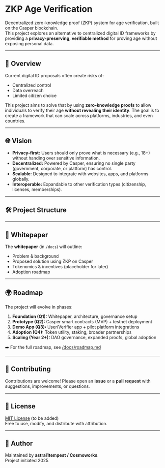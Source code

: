 # ZKP Age Verification

Decentralized zero-knowledge proof (ZKP) system for age verification, built on the Casper blockchain.  
This project explores an alternative to centralized digital ID frameworks by providing a **privacy-preserving, verifiable method** for proving age without exposing personal data.

---

## 🚀 Overview
Current digital ID proposals often create risks of:
- Centralized control
- Data overreach
- Limited citizen choice  

This project aims to solve that by using **zero-knowledge proofs** to allow individuals to verify their age **without revealing their identity**. The goal is to create a framework that can scale across platforms, industries, and even countries.

---

## 🌐 Vision
- **Privacy-first:** Users should only prove what is necessary (e.g., 18+) without handing over sensitive information.  
- **Decentralized:** Powered by Casper, ensuring no single party (government, corporate, or platform) has control.  
- **Scalable:** Designed to integrate with websites, apps, and platforms globally.  
- **Interoperable:** Expandable to other verification types (citizenship, licenses, memberships).

---

## 🛠️ Project Structure
---

## 📖 Whitepaper
The **whitepaper** (in `/docs`) will outline:
- Problem & background  
- Proposed solution using ZKP on Casper  
- Tokenomics & incentives (placeholder for later)  
- Adoption roadmap  

---

## 🌍 Roadmap

The project will evolve in phases:

1. **Foundation (Q1):** Whitepaper, architecture, governance setup  
2. **Prototype (Q2):** Casper smart contracts (MVP) + testnet deployment  
3. **Demo App (Q3):** User/Verifier app + pilot platform integrations  
4. **Adoption (Q4):** Token utility, staking, broader partnerships  
5. **Scaling (Year 2+):** DAO governance, expanded proofs, global adoption  

➡️ For the full roadmap, see [/docs/roadmap.md](./docs/roadmap.md)

---

## 🤝 Contributing
Contributions are welcome! Please open an **issue** or a **pull request** with suggestions, improvements, or questions.

---

## 📜 License
[MIT License](LICENSE) (to be added)  
Free to use, modify, and distribute with attribution.

---

## 🌌 Author
Maintained by **astral1tempest / Cosmoworks**.  
Project initiated 2025.
